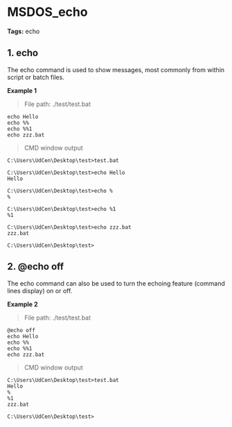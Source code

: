 # MSDOS_echo

**Tags:** echo

## 1. echo

The echo command is used to show messages, most commonly from within script or batch files.

**Example 1**

> File path: ./test/test.bat

```
echo Hello
echo %%
echo %%1
echo zzz.bat
```

> CMD window output

```
C:\Users\UdCen\Desktop\test>test.bat

C:\Users\UdCen\Desktop\test>echo Hello
Hello

C:\Users\UdCen\Desktop\test>echo %
%

C:\Users\UdCen\Desktop\test>echo %1
%1

C:\Users\UdCen\Desktop\test>echo zzz.bat
zzz.bat

C:\Users\UdCen\Desktop\test>
```

## 2. @echo off

The echo command can also be used to turn the echoing feature (command lines display) on or off.

**Example 2**

> File path: ./test/test.bat

```
@echo off
echo Hello
echo %%
echo %%1
echo zzz.bat
```

> CMD window output

```
C:\Users\UdCen\Desktop\test>test.bat
Hello
%
%1
zzz.bat

C:\Users\UdCen\Desktop\test>
```
